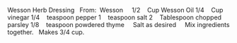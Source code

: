 Wesson Herb Dressing
 
From:  Wesson
 
 
1/2    Cup Wesson Oil
1/4    Cup vinegar
1/4    teaspoon pepper
1    teaspoon salt
2    Tablespoon chopped parsley
1/8    teaspoon powdered thyme
    Salt as desired
 
 
Mix ingredients together. 
 
Makes 3/4 cup.
